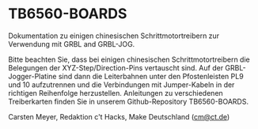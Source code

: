 TB6560-BOARDS
=============

Dokumentation zu einigen chinesischen Schrittmotortreibern zur Verwendung mit GRBL and GRBL-JOG.

Bitte beachten Sie, dass bei einigen chinesischen Schrittmotortreibern die Belegungen der XYZ-Step/Direction-Pins 
vertauscht sind. Auf der GRBL- Jogger-Platine sind dann die Leiterbahnen unter den Pfostenleisten PL9 und 10 
aufzutrennen und die Verbindungen mit Jumper-Kabeln in der richtigen Reihenfolge herzustellen. Anleitungen zu 
verschiedenen Treiberkarten finden Sie in unserem Github-Repository TB6560-BOARDS.

Carsten Meyer, Redaktion c't Hacks, Make Deutschland (cm@ct.de)
